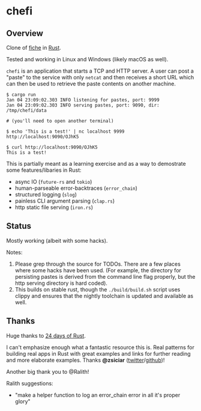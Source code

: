 # chefi

## Overview

Clone of [fiche](https://github.com/solusipse/fiche) in [Rust](https://rust-lang.org).

Tested and working in Linux and Windows (likely macOS as well).

`chefi` is an application that starts a TCP and HTTP server.
A user can post a "paste" to the service with only `netcat` and
then receives a short URL which can then be used to retrieve the paste
contents on another machine.

```shell
$ cargo run
Jan 04 23:09:02.303 INFO listening for pastes, port: 9999
Jan 04 23:09:02.303 INFO serving pastes, port: 9090, dir: /tmp/chefi/data

# (you'll need to open another terminal)

$ echo 'This is a test!' | nc localhost 9999
http://localhost:9090/OJhK5

$ curl http://localhost:9090/OJhK5
This is a test!
```

This is partially meant as a learning exercise and as a way to demostrate some features/libaries in Rust:
* async IO (`future-rs` and `tokio`)
* human-parseable error-backtraces (`error_chain`)
* structured logging (`slog`)
* painless CLI argument parsing (`clap.rs`)
* http static file serving (`iron.rs`)

## Status

Mostly working (albeit with some hacks).

Notes:

1. Please grep through the source for TODOs. There are a few places where some hacks
have been used. (For example, the directory for persisting pastes is derived from the
command line flag properly, but the http serving directory is hard coded).
2. This builds on stable rust, though the `./build/build.sh` script uses clippy and
ensures that the nightly toolchain is updated and available as well.

## Thanks

Huge thanks to [24 days of Rust](https://siciarz.net/24-days-rust-conclusion-2016/).

I can't emphasize enough what a fantastic resource this is. Real patterns for
building real apps in Rust with great examples and links for further reading and
more elaborate examples. Thanks **@zsiciar** ([twitter](https://twitter.com/zsiciar)/[github](https://github.com/zsiciarz))!

Another big thank you to @Ralith!

Ralith suggestions:
 - "make a helper function to log an error_chain error in all it's proper glory"
